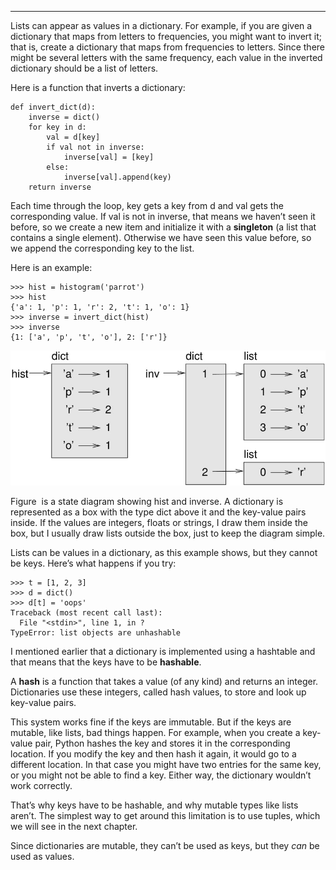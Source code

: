 ----------------------

Lists can appear as values in a dictionary. For example, if you are given a dictionary that maps from letters to frequencies, you might want to invert it; that is, create a dictionary that maps from frequencies to letters. Since there might be several letters with the same frequency, each value in the inverted dictionary should be a list of letters.

Here is a function that inverts a dictionary:

    def invert_dict(d):
        inverse = dict()
        for key in d:
            val = d[key]
            if val not in inverse:
                inverse[val] = [key]
            else:
                inverse[val].append(key)
        return inverse

Each time through the loop, <span>key</span> gets a key from <span>d</span> and <span>val</span> gets the corresponding value. If <span>val</span> is not in <span>inverse</span>, that means we haven’t seen it before, so we create a new item and initialize it with a <span>**singleton**</span> (a list that contains a single element). Otherwise we have seen this value before, so we append the corresponding key to the list.

Here is an example:

    >>> hist = histogram('parrot')
    >>> hist
    {'a': 1, 'p': 1, 'r': 2, 't': 1, 'o': 1}
    >>> inverse = invert_dict(hist)
    >>> inverse
    {1: ['a', 'p', 't', 'o'], 2: ['r']}

![image](/.guides/img/dict1.jpg)



Figure  is a state diagram showing <span>hist</span> and <span>inverse</span>. A dictionary is represented as a box with the type <span>dict</span> above it and the key-value pairs inside. If the values are integers, floats or strings, I draw them inside the box, but I usually draw lists outside the box, just to keep the diagram simple.

Lists can be values in a dictionary, as this example shows, but they cannot be keys. Here’s what happens if you try:

    >>> t = [1, 2, 3]
    >>> d = dict()
    >>> d[t] = 'oops'
    Traceback (most recent call last):
      File "<stdin>", line 1, in ?
    TypeError: list objects are unhashable

I mentioned earlier that a dictionary is implemented using a hashtable and that means that the keys have to be <span>**hashable**</span>.

A <span>**hash**</span> is a function that takes a value (of any kind) and returns an integer. Dictionaries use these integers, called hash values, to store and look up key-value pairs.

This system works fine if the keys are immutable. But if the keys are mutable, like lists, bad things happen. For example, when you create a key-value pair, Python hashes the key and stores it in the corresponding location. If you modify the key and then hash it again, it would go to a different location. In that case you might have two entries for the same key, or you might not be able to find a key. Either way, the dictionary wouldn’t work correctly.

That’s why keys have to be hashable, and why mutable types like lists aren’t. The simplest way to get around this limitation is to use tuples, which we will see in the next chapter.

Since dictionaries are mutable, they can’t be used as keys, but they <span>*can*</span> be used as values.


